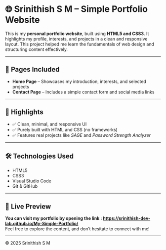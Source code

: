 # 🌐 Srinithish S M – Simple Portfolio Website

This is my **personal portfolio website**, built using **HTML5 and CSS3**. It highlights my profile, interests, and projects in a clean and responsive layout. This project helped me learn the fundamentals of web design and structuring content effectively.

---

## 📄 Pages Included

- **Home Page** – Showcases my introduction, interests, and selected projects  
- **Contact Page** – Includes a simple contact form and social media links  

---

## 🚀 Highlights

- ✅ Clean, minimal, and responsive UI  
- ✅ Purely built with HTML and CSS (no frameworks)  
- ✅ Features real projects like *SAGE* and *Password Strength Analyzer*

---

## 🛠️ Technologies Used

- HTML5  
- CSS3  
- Visual Studio Code  
- Git & GitHub  

---

## 🔗 Live Preview

**You can visit my portfolio by opening the link : https://srinithish-dev-lab.github.io/My-Simple-Portfolio/**  
Feel free to explore the content, and don’t hesitate to connect with me!

---

© 2025 Srinithish S M
